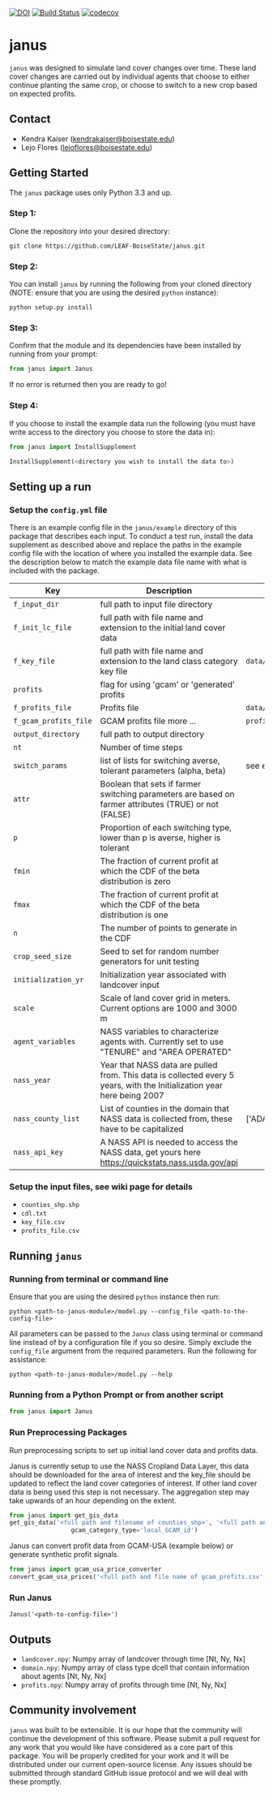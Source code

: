 [![DOI](https://zenodo.org/badge/157612222.svg)](https://zenodo.org/badge/latestdoi/157612222)
[![Build Status](https://travis-ci.org/LEAF-BoiseState/janus.svg?branch=master)](https://travis-ci.org/LEAF-BoiseState/janus)
[![codecov](https://codecov.io/gh/LEAF-BoiseState/janus/branch/master/graph/badge.svg)](https://codecov.io/gh/LEAF-BoiseState/janus)


# janus

`janus` was designed to simulate land cover changes over time. These land cover changes are carried out by individual agents that choose to either continue planting the same crop, or choose to switch to a new crop based on expected profits.

## Contact
- Kendra Kaiser (kendrakaiser@boisestate.edu)
- Lejo Flores (lejoflores@boisestate.edu)

## Getting Started
The `janus` package uses only Python 3.3 and up.

### Step 1:
Clone the repository into your desired directory:

`git clone https://github.com/LEAF-BoiseState/janus.git`

### Step 2:
You can install `janus` by running the following from your cloned directory (NOTE: ensure that you are using the desired `python` instance):

`python setup.py install`

### Step 3:
Confirm that the module and its dependencies have been installed by running from your prompt:

```python
from janus import Janus
```

If no error is returned then you are ready to go!

### Step 4:
If you choose to install the example data run the following (you must have write access to the directory you choose to store the data in):

```python
from janus import InstallSupplement

InstallSupplement(<directory you wish to install the data to>)
```

## Setting up a run

### Setup the `config.yml` file
There is an example config file in the `janus/example` directory of this package that describes each input.  To conduct a test run, install the data supplement as described above and replace the paths in the example config file with the location of where you installed the example data.  See the description below to match the example data file name with what is included with the package.

| Key | Description | Example Data Name
| -- | -- | -- |
|`f_input_dir`| full path to input file directory |
|`f_init_lc_file`| full path with file name and extension to the initial land cover data |
| `f_key_file` | full path with file name and extension to the land class category key file | `data/CDL2GCAM_categories.csv` |
| `profits` | flag for using 'gcam' or 'generated' profits |
| `f_profits_file` | Profits file | `data/GenerateSyntheticPrices_test_output.csv` |
| `f_gcam_profits_file` | GCAM profits file more ... | `profits_out.csv` |
| `output_directory` | full path to output directory | |
| `nt` | Number of time steps |  |
| `switch_params` | list of lists for switching averse, tolerant parameters (alpha, beta) | see example |
| `attr` | Boolean that sets if farmer switching parameters are based on farmer attributes (TRUE) or not (FALSE) |
| `p` | Proportion of each switching type, lower than p is averse, higher is tolerant | |
| `fmin` | The fraction of current profit at which the CDF of the beta distribution is zero | |
| `fmax` | The fraction of current profit at which the CDF of the beta distribution is one | |
| `n` | The number of points to generate in the CDF | |
| `crop_seed_size` | Seed to set for random number generators for unit testing | |
| `initialization_yr` | Initialization year associated with landcover input | |
| `scale` | Scale of land cover grid in meters. Current options are 1000 and 3000 m | |
| `agent_variables` | NASS variables to characterize agents with. Currently set to use "TENURE" and "AREA OPERATED" | |
| `nass_year` | Year that NASS data are pulled from. This data is collected every 5 years, with the Initialization year here being 2007 | |
| `nass_county_list` | List of counties in the domain that NASS data is collected from, these have to be capitalized | ['ADA', 'CANYON']|
| `nass_api_key` | A NASS API is needed to access the NASS data, get yours here https://quickstats.nass.usda.gov/api | |

### Setup the input files, see wiki page for details

* `counties_shp.shp`
* `cdl.txt`
* `key_file.csv`  
* `profits_file.csv`

## Running `janus`

### Running from terminal or command line
Ensure that you are using the desired `python` instance then run:

`python <path-to-janus-module>/model.py --config_file <path-to-the-config-file>`

All parameters can be passed to the `Janus` class using terminal or command line instead of by a configuration file if you so desire.  Simply exclude the `config_file` argument from the required parameters. Run the following for assistance:

`python <path-to-janus-module>/model.py --help`

### Running from a Python Prompt or from another script

```python
from janus import Janus
```
### Run Preprocessing Packages
Run preprocessing scripts to set up initial land cover data and profits data.

Janus is currently setup to use the NASS Cropland Data Layer, this data should be downloaded for the area of interest and the key_file should be updated to reflect the land cover categories of interest. If other land cover data is being used this step is not necessary. The aggregation step may take upwards of an hour depending on the extent.

```python
from janus import get_gis_data
get_gis_data('<full path and filename of counties_shp>', '<full path and filename of key file>', '<county_list>', <scale>, <year>, '<full path to raw_lc_di>', '<full path to processed_lc_dir>', '<full path to init_lc_dir>',
                 gcam_category_type='local_GCAM_id')
```

Janus can convert profit data from GCAM-USA (example below) or generate synthetic profit signals. 

```python
from janus import gcam_usa_price_converter
convert_gcam_usa_prices('<full path and file name of gcam_profits.csv', '<full path and filename of profits_out.csv>', '<full path and filename of key_file,csv>', <nc>, <nt>, <year>)
```

### Run Janus
```
Janus('<path-to-config-file>')
```

## Outputs

- `landcover.npy`:  Numpy array of landcover through time [Nt, Ny, Nx]
- `domain.npy`:  Numpy array of class type dcell that contain information about agents [Nt, Ny, Nx]
- `profits.npy`:  Numpy array of profits through time [Nt, Ny, Nx]


## Community involvement
`janus` was built to be extensible.  It is our hope that the community will continue the development of this software.  Please submit a pull request for any work that you would like have considered as a core part of this package.  You will be properly credited for your work and it will be distributed under our current open-source license.  Any issues should be submitted through standard GitHub issue protocol and we will deal with these promptly.
